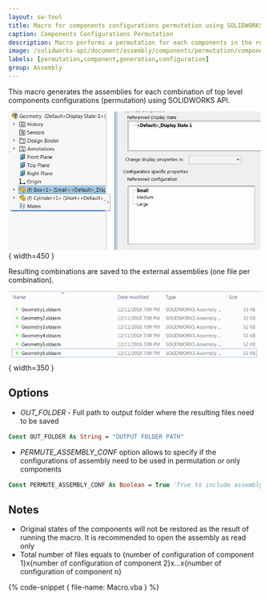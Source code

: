 ```yaml
---
layout: sw-tool
title: Macro for components configurations permutation using SOLIDWORKS API
caption: Components Configurations Permutation
description: Macro performs a permutation for each components in the root level of the assembly using SOLIDWORKS API and saves the results as individual files
image: /solidworks-api/document/assembly/components/permutation/component-configurations.png
labels: [permutation,component,generation,configuration]
group: Assembly
---
```

This macro generates the assemblies for each combination of top level components configurations (permutation) using SOLIDWORKS API.

![Component configurations](component-configurations.png){ width=450 }

Resulting combinations are saved to the external assemblies (one file per combination).

![Generated assemblies for each combination of components configurations](generated-permutation-assemblies.png){ width=350 }

## Options
* *OUT_FOLDER* - Full path to output folder where the resulting files need to be saved

~~~ vb
Const OUT_FOLDER As String = "OUTPUT FOLDER PATH"
~~~

* *PERMUTE_ASSEMBLY_CONF* option allows to specify if the configurations of assembly need to be used in permutation or only components

~~~ vb
Const PERMUTE_ASSEMBLY_CONF As Boolean = True 'True to include assembly configurations, false to only include components
~~~

## Notes

* Original states of the components will not be restored as the result of running the macro. It is recommended to open the assembly as read only
* Total number of files equals to {number of configuration of component 1}x{number of configuration of component 2}x...x{number of configuration of component n}

{% code-snippet { file-name: Macro.vba } %}


